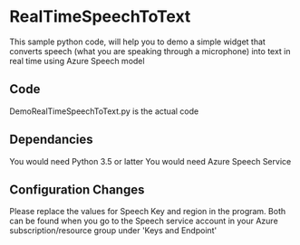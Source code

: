 # RealTimeSpeechToText

This sample python code, will help you to demo a simple widget that converts speech (what you are speaking through a microphone) into text in real time using Azure Speech model


## Code
DemoRealTimeSpeechToText.py is the actual code

## Dependancies
You would need Python 3.5 or latter
You would need Azure Speech Service

## Configuration Changes
Please replace the values for Speech Key and region in the program. Both can be found when you go to the Speech service account in your Azure subscription/resource group under 'Keys and Endpoint'
